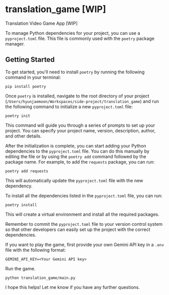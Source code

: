 # translation_game [WIP]
Translation Video Game App [WIP]

To manage Python dependencies for your project, you can use a `pyproject.toml` file. This file is commonly used with the `poetry` package manager.

## Getting Started

To get started, you'll need to install `poetry` by running the following command in your terminal:

```
pip install poetry
```

Once `poetry` is installed, navigate to the root directory of your project (`/Users/hyunjaemoon/Workspaces/side-project/translation_game`) and run the following command to initialize a new `pyproject.toml` file:

```
poetry init
```

This command will guide you through a series of prompts to set up your project. You can specify your project name, version, description, author, and other details.

After the initialization is complete, you can start adding your Python dependencies to the `pyproject.toml` file. You can do this manually by editing the file or by using the `poetry add` command followed by the package name. For example, to add the `requests` package, you can run:

```
poetry add requests
```

This will automatically update the `pyproject.toml` file with the new dependency.

To install all the dependencies listed in the `pyproject.toml` file, you can run:

```
poetry install
```

This will create a virtual environment and install all the required packages.

Remember to commit the `pyproject.toml` file to your version control system so that other developers can easily set up the project with the correct dependencies.

If you want to play the game, first provide your own Gemini API key in a `.env` file with the following format:
```
GEMINI_API_KEY=<Your Gemini API key>
```

Run the game.

```
python translation_game/main.py
```

I hope this helps! Let me know if you have any further questions.